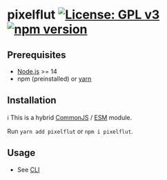 # pixelflut [![License: GPL v3](https://img.shields.io/badge/License-GPLv3-blue.svg)](https://www.gnu.org/licenses/gpl-3.0) [![npm version](https://img.shields.io/npm/v/pixelflut.svg?style=flat)](https://www.npmjs.com/package/pixelflut)

## Prerequisites

- [Node.js](https://nodejs.org) >= 14
- npm (preinstalled) or [yarn](https://classic.yarnpkg.com)

## Installation

ℹ️ This is a hybrid [CommonJS](https://nodejs.org/docs/latest/api/modules.html#modules-commonjs-modules) / [ESM](https://nodejs.org/api/esm.html#introduction) module.

Run `yarn add pixelflut` or `npm i pixelflut`.

## Usage

- See [CLI](./src/cli.ts)
